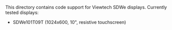 This directory contains code support for Viewtech SDWe displays. Currently tested displays:

* SDWe101T09T (1024x600, 10", resistive touchscreen)